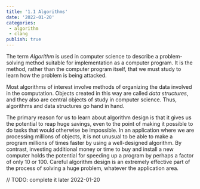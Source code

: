 ```yaml
---
title: '1.1 Algorithms'
date: '2022-01-20'
categories:
 - algorithm
 - clang
publish: true
---
```


The term *Algorithm* is used in computer science to describe a problem-solving method suitable for implementation as a computer program. It is the method, rather than the computer program itself, that we must study to learn how the problem is being attacked.

Most algorithms of interest involve methods of organizing the data involved in the computation. Objects created in this way are called *data structures*, and they also are central objects of study in computer science. Thus, algorithms and data structures go hand in hand.

The primary  reason for us to learn about algorithm design is that it gives us the potential to reap huge savings, even to the point of making it possible to do tasks that would otherwise be impossible. In an application where we are processing millions of objects, it is not unusual to be able to make a program millions of times faster by using a well-designed algorithm. By contrast, investing  additional money or time to buy and install a new computer holds the potential for speeding up a program by perhaps a factor of only 10 or 100. Careful algorithm design is an extremely effective part of the process of solving a huge problem, whatever the application area.

// TODO: complete it later 2022-01-20